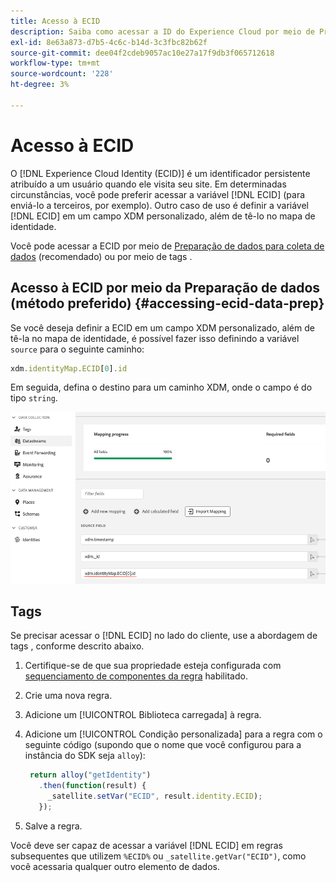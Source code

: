 ```yaml
---
title: Acesso à ECID
description: Saiba como acessar a ID do Experience Cloud por meio de Preparação de dados ou Tags
exl-id: 8e63a873-d7b5-4c6c-b14d-3c3fbc82b62f
source-git-commit: dee04f2cdeb9057ac10e27a17f9db3f065712618
workflow-type: tm+mt
source-wordcount: '228'
ht-degree: 3%

---
```



# Acesso à ECID

O [!DNL Experience Cloud Identity (ECID)] é um identificador persistente atribuído a um usuário quando ele visita seu site. Em determinadas circunstâncias, você pode preferir acessar a variável [!DNL ECID] (para enviá-lo a terceiros, por exemplo). Outro caso de uso é definir a variável [!DNL ECID] em um campo XDM personalizado, além de tê-lo no mapa de identidade.

Você pode acessar a ECID por meio de [Preparação de dados para coleta de dados](../datastreams/data-prep.md) (recomendado) ou por meio de tags .

## Acesso à ECID por meio da Preparação de dados (método preferido) {#accessing-ecid-data-prep}

Se você deseja definir a ECID em um campo XDM personalizado, além de tê-la no mapa de identidade, é possível fazer isso definindo a variável `source` para o seguinte caminho:

```js
xdm.identityMap.ECID[0].id
```

Em seguida, defina o destino para um caminho XDM, onde o campo é do tipo `string`.

![](./assets/access-ecid-data-prep.png)

## Tags

Se precisar acessar o [!DNL ECID] no lado do cliente, use a abordagem de tags , conforme descrito abaixo.

1. Certifique-se de que sua propriedade esteja configurada com [sequenciamento de componentes da regra](../../tags/ui/managing-resources/rules.md#sequencing) habilitado.
1. Crie uma nova regra.
1. Adicione um [!UICONTROL Biblioteca carregada] à regra.
1. Adicione um [!UICONTROL Condição personalizada] para a regra com o seguinte código (supondo que o nome que você configurou para a instância do SDK seja `alloy`):

   ```js
    return alloy("getIdentity")
      .then(function(result) {
        _satellite.setVar("ECID", result.identity.ECID);
      });
   ```

1. Salve a regra.

Você deve ser capaz de acessar a variável [!DNL ECID] em regras subsequentes que utilizem `%ECID%` ou `_satellite.getVar("ECID")`, como você acessaria qualquer outro elemento de dados.

